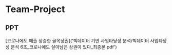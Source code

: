 # Team-Project

## PPT
[코로나에도 매출 상승한 골목상권]('빅데이터 기반 사업타당성 분석/빅데이터 사업타당성 분석 6조_코로나에도 살아남은 상권이 있다_최종본.pdf')
